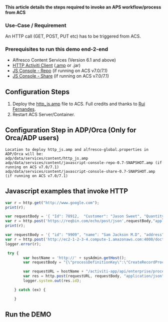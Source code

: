 #### This article details the steps required to invoke an APS workflow/process from ACS

### Use-Case / Requirement

An HTTP call (GET, POST, PUT etc) has to be triggered from ACS.

### Prerequisites to run this demo end-2-end

* Alfresco Content Services (Version 6.1 and above)
* [HTTP Activiti Client](../alfresco-http-activiti-client) ([.amp](assets/http_js.amp) or .jar)
* [JS Console - Repo](assets/javascript-console-repo-0.7-SNAPSHOT.amp)  (if running on ACS v7.0/7.1)
* [JS Console - Share](assets/javascript-console-share-0.7-SNAPSHOT.amp)  (if running on ACS v7.0/7.1)

## Configuration Steps

1. Deploy the [http_js.amp](assets/http_js.amp) file to ACS. Full credits and thanks to [Rui Fernandes](https://github.com/rjmfernandes).
2. Restart ACS Server/Container.

## Configuration Step in ADP/Orca (Only for Orca/ADP users)

```
Location to deploy http_js.amp and alfresco-global.properties in ADP/Orca will be: 
adp/data/services/content/http_js.amp
adp/data/services/content/javascript-console-repo-0.7-SNAPSHOT.amp (if running on ACS v7.0/7.1)
adp/data/services/content/javascript-console-share-0.7-SNAPSHOT.amp (if running on ACS v7.0/7.1)
```

## Javascript examples that invoke HTTP

```javascript
var r = http.get("http://www.google.com");
print(r);
```

```javascript
var requestBody = '{ "Id": 78912,  "Customer": "Jason Sweet", "Quantity": 1,  "Price": 18.00 }';
var r = http.post('https://reqbin.com/echo/post/json',requestBody,"application/json",'myuser','mypassword');
print(r);
```

```javascript
var requestBody = '{ "id": "9909", "name": "Sam Jackson M.D", "address": "123 Sample Ave, Harford, CT 08661"}';
var r = http.post('http://ec2-1-2-3-4.compute-1.amazonaws.com:4000/doctors', requestBody, "", "", "");
logger.error(r);
```

```javascript
 try {
        var hostName = 'http://' + sysAdmin.getHost();
        var requestBody = "{\"processDefinitionKey\":\"CreateRecordProcess\",\"variables\":[{\"name\":\"nodeIdList\",\"value\":\"" + nodeListString + "\"}, {\"name\":\"recordFolderName\",\"value\":\"" + document.name + "\"}]}";

        var requestURL = hostName + "/activiti-app/api/enterprise/process-instances";
        var res = http.post(requestURL, requestBody, "application/json", 'demo', 'demo');
        logger.system.out(res.id);

    } catch (ex) {

    }
```

## Run the DEMO
